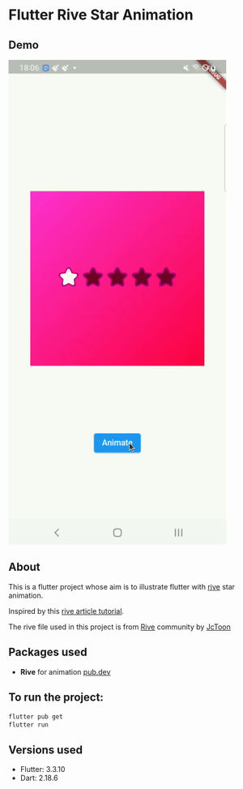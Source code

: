 # Flutter Rive Star Animation

## Demo
![Recorded demo](https://github.com/Brian1011/flutter_rive_rating_animation/blob/main/assets/stars_animation.gif)

## About

This is a flutter project whose aim is to illustrate flutter with 
[rive](https://rive.app/) star animation. 

Inspired by this [rive article tutorial](https://medium.com/flutter-community/rive-and-flutter-a-match-made-in-animation-heaven-episode-1-3d8a6535bda9).

The rive file used in this project is from [Rive](https://rive.app/community/3472-7900-rating-animation/) community by [JcToon](https://rive.app/@JcToon/)

## Packages used
- **Rive** for animation [pub.dev](https://pub.dev/packages/rive)

## To run the project:
```
flutter pub get
flutter run
```

## Versions used
- Flutter: 3.3.10
- Dart: 2.18.6
